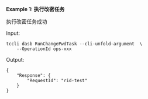 **Example 1: 执行改密任务**

执行改密任务成功

Input: 

```
tccli dasb RunChangePwdTask --cli-unfold-argument  \
    --OperationId ops-xxx
```

Output: 
```
{
    "Response": {
        "RequestId": "rid-test"
    }
}
```

